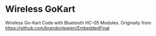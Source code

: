 # Wireless GoKart
 
 Wireless Go-Kart Code with Bluetooth HC-05 Modules. Originally from https://github.com/brandonlewien/EmbeddedFinal
